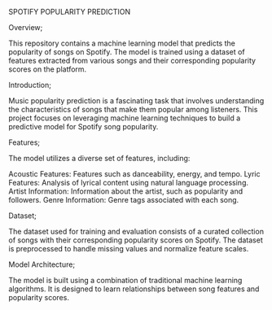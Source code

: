 SPOTIFY POPULARITY PREDICTION


Overview;

This repository contains a machine learning model that predicts the popularity of songs on Spotify. The model is trained using a dataset of features extracted from various songs and their corresponding popularity scores on the platform.

Introduction;

Music popularity prediction is a fascinating task that involves understanding the characteristics of songs that make them popular among listeners. This project focuses on leveraging machine learning techniques to build a predictive model for Spotify song popularity.

Features;

The model utilizes a diverse set of features, including:

Acoustic Features: Features such as danceability, energy, and tempo.
Lyric Features: Analysis of lyrical content using natural language processing.
Artist Information: Information about the artist, such as popularity and followers.
Genre Information: Genre tags associated with each song.

Dataset;

The dataset used for training and evaluation consists of a curated collection of songs with their corresponding popularity scores on Spotify. The dataset is preprocessed to handle missing values and normalize feature scales.

Model Architecture;

The model is built using a combination of traditional machine learning algorithms. It is designed to learn relationships between song features and popularity scores.
